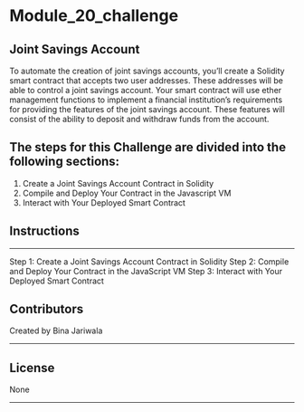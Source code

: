 # Module_20_challenge

## Joint Savings Account
To automate the creation of joint savings accounts, you’ll create a Solidity smart contract that accepts two user addresses. These addresses will be able to control a joint savings account. Your smart contract will use ether management functions to implement a financial institution’s requirements for providing the features of the joint savings account. These features will consist of the ability to deposit and withdraw funds from the account.

## The steps for this Challenge are divided into the following sections:

1. Create a Joint Savings Account Contract in Solidity
2. Compile and Deploy Your Contract in the Javascript VM
3. Interact with Your Deployed Smart Contract

## Instructions
------------
Step 1: Create a Joint Savings Account Contract in Solidity
Step 2: Compile and Deploy Your Contract in the JavaScript VM
Step 3: Interact with Your Deployed Smart Contract

## Contributors

Created by Bina Jariwala

---

## License

None

---
